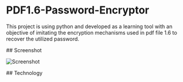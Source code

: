 ﻿# PDF1.6-Password-Encryptor

This project is using python and developed as a learning tool with an objective of imitating the encryption mechanisms used in pdf file 1.6 to recover the utilized password.

﻿## Screenshot
 
<picture>
   <img alt="Screenshot" src="https://raw.githubusercontent.com/ambientWave/PDF1.6-Password-Encryptor/main/Image.png">
</picture>

﻿## Technology
